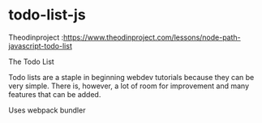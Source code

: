 # todo-list-js
Theodinproject :https://www.theodinproject.com/lessons/node-path-javascript-todo-list


The Todo List

Todo lists are a staple in beginning webdev tutorials because they can be very simple. There is, however, a lot of room for improvement and many features that can be added.

Uses webpack bundler 